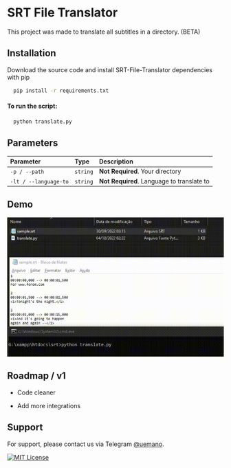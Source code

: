 
# SRT File Translator

This project was made to translate all subtitles in a directory.
(BETA)

## Installation

Download the source code and
install SRT-File-Translator dependencies with pip

```bash
  pip install -r requirements.txt
```

#### To run the script:

```bash
  python translate.py
```
## Parameters


| Parameter | Type     | Description                |
| :-------- | :------- | :------------------------- |
| `-p / --path` | `string` | **Not Required**. Your directory |
| `-lt / --language-to` | `string` | **Not Required**. Language to translate to |

## Demo
![](https://github.com/autobiografia/SRT-File-Translator/blob/main/demo.gif)
## Roadmap / v1

- Code cleaner

- Add more integrations


## Support

For support, please contact us via Telegram [@uemano](https://t.me/uemano).

[![MIT License](https://img.shields.io/badge/License-MIT-green.svg)](https://choosealicense.com/licenses/mit/)
